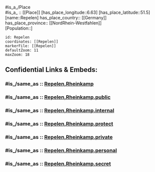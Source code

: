 ﻿---
confidential: public
isDeleted: false
location:
- 51.5
- 6.63
mapmarker: city
mapzoom:
- 7
- 12
SpocWebEntityId: 33715
tags:
- geo/City
type: City
---

#is_a_/Place  
#is_a_ :: [[Place]] 
[has_place_longitude::6.63] 
[has_place_latitude::51.5] 
[name::Repelen] 
has_place_country:: [[Germany]]  
has_place_province:: [[NordRhein-Westfahlen]]  
[Population::] 



```leaflet
id: Repelen
coordinates: [[Repelen]] 
markerFile: [[Repelen]] 
defaultZoom: 11 
maxZoom: 18
```


## Confidential Links & Embeds: 

### #is_/same_as :: [Repelen,Rheinkamp](/_Standards/Earth/Continent/Europe/Europe~Central/Germany/Germany~West/Nordrhein-Westfalen/counties~NW/Wesel/cities~Wesel/Moers/Repelen,Rheinkamp.md) 

### #is_/same_as :: [Repelen,Rheinkamp.public](/_public/Earth/Continent/Europe/Europe~Central/Germany/Germany~West/Nordrhein-Westfalen/counties~NW/Wesel/cities~Wesel/Moers/Repelen,Rheinkamp.public.md) 

### #is_/same_as :: [Repelen,Rheinkamp.internal](/_internal/Earth/Continent/Europe/Europe~Central/Germany/Germany~West/Nordrhein-Westfalen/counties~NW/Wesel/cities~Wesel/Moers/Repelen,Rheinkamp.internal.md) 

### #is_/same_as :: [Repelen,Rheinkamp.protect](/_protect/Earth/Continent/Europe/Europe~Central/Germany/Germany~West/Nordrhein-Westfalen/counties~NW/Wesel/cities~Wesel/Moers/Repelen,Rheinkamp.protect.md) 

### #is_/same_as :: [Repelen,Rheinkamp.private](/_private/Earth/Continent/Europe/Europe~Central/Germany/Germany~West/Nordrhein-Westfalen/counties~NW/Wesel/cities~Wesel/Moers/Repelen,Rheinkamp.private.md) 

### #is_/same_as :: [Repelen,Rheinkamp.personal](/_personal/Earth/Continent/Europe/Europe~Central/Germany/Germany~West/Nordrhein-Westfalen/counties~NW/Wesel/cities~Wesel/Moers/Repelen,Rheinkamp.personal.md) 

### #is_/same_as :: [Repelen,Rheinkamp.secret](/_secret/Earth/Continent/Europe/Europe~Central/Germany/Germany~West/Nordrhein-Westfalen/counties~NW/Wesel/cities~Wesel/Moers/Repelen,Rheinkamp.secret.md)

